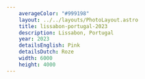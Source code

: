 ```yaml
---
    averageColor: "#999198"
    layout: ../../layouts/PhotoLayout.astro
    title: lissabon-portugal-2023
    description: Lissabon, Portugal
    year: 2023
    detailsEnglish: Pink
    detailsDutch: Roze
    width: 6000
    height: 4000
---
```

